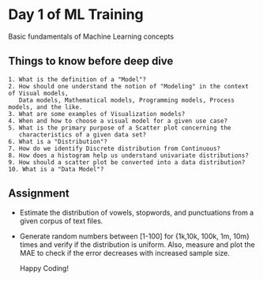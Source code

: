 
# Day 1 of ML Training

Basic fundamentals of Machine Learning concepts


## Things to know before deep dive
    1. What is the definition of a "Model"?
    2. How should one understand the notion of "Modeling" in the context of Visual models,
       Data models, Mathematical models, Programming models, Process models, and the like.
    3. What are some examples of Visualization models?
    4. When and how to choose a visual model for a given use case?
    5. What is the primary purpose of a Scatter plot concerning the 
       characteristics of a given data set?
    6. What is a "Distribution"?
    7. How do we identify Discrete distribution from Continuous?
    8. How does a histogram help us understand univariate distributions?
    9. How should a scatter plot be converted into a data distribution?
    10. What is a "Data Model"?




## Assignment

- Estimate the distribution of vowels, stopwords, and punctuations
  from a given corpus of text files.
- Generate random numbers between [1-100] for {1k,10k, 100k, 1m, 10m} times and verify if the distribution is uniform. 
  Also, measure and plot the MAE to check if the error decreases with increased sample size.


  Happy Coding!